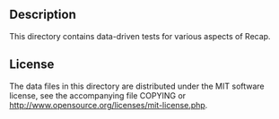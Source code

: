 Description
------------

This directory contains data-driven tests for various aspects of Recap.

License
--------

The data files in this directory are distributed under the MIT software
license, see the accompanying file COPYING or
http://www.opensource.org/licenses/mit-license.php.

